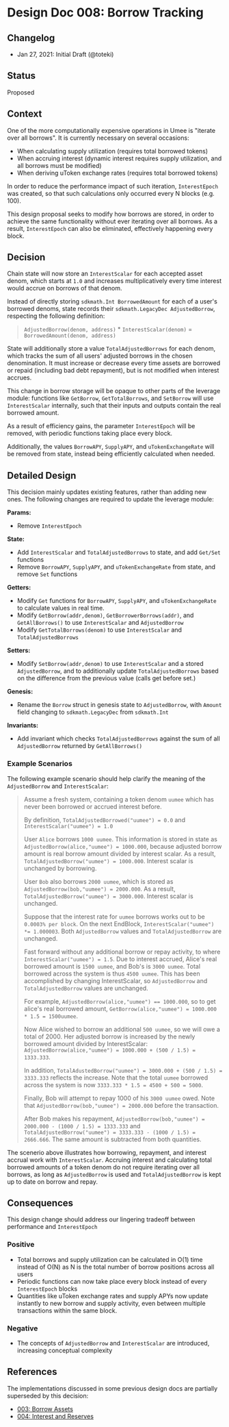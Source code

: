 # Design Doc 008: Borrow Tracking

## Changelog

- Jan 27, 2021: Initial Draft (@toteki)

## Status

Proposed

## Context

One of the more computationally expensive operations in Umee is "iterate over all borrows". It is currently necessary on several occasions:

- When calculating supply utilization (requires total borrowed tokens)
- When accruing interest (dynamic interest requires supply utilization, and all borrows must be modified)
- When deriving uToken exchange rates (requires total borrowed tokens)

In order to reduce the performance impact of such iteration, `InterestEpoch` was created, so that such calculations only occurred every N blocks (e.g. 100).

This design proposal seeks to modify how borrows are stored, in order to achieve the same functionality without ever iterating over all borrows. As a result, `InterestEpoch` can also be eliminated, effectively happening every block.

## Decision

Chain state will now store an `InterestScalar` for each accepted asset denom, which starts at `1.0` and increases multiplicatively every time interest would accrue on borrows of that denom.

Instead of directly storing `sdkmath.Int BorrowedAmount` for each of a user's borrowed denoms, state records their `sdkmath.LegacyDec AdjustedBorrow`, respecting the following definition:

> `AdjustedBorrow(denom, address)` \* `InterestScalar(denom)` = `BorrowedAmount(denom, address)`

State will additionally store a value `TotalAdjustedBorrows` for each denom, which tracks the sum of all users' adjusted borrows in the chosen denomination.
It must increase or decrease every time assets are borrowed or repaid (including bad debt repayment), but is not modified when interest accrues.

This change in borrow storage will be opaque to other parts of the leverage module: functions like `GetBorrow`, `GetTotalBorrows`, and `SetBorrow` will use `InterestScalar` internally, such that their inputs and outputs contain the real borrowed amount.

As a result of efficiency gains, the parameter `InterestEpoch` will be removed, with periodic functions taking place every block.

Additionally, the values `BorrowAPY`, `SupplyAPY`, and `uTokenExchangeRate` will be removed from state, instead being efficiently calculated when needed.

## Detailed Design

This decision mainly updates existing features, rather than adding new ones. The following changes are required to update the leverage module:

**Params:**

- Remove `InterestEpoch`

**State:**

- Add `InterestScalar` and `TotalAdjustedBorrows` to state, and add `Get/Set` functions
- Remove `BorrowAPY`, `SupplyAPY`, and `uTokenExchangeRate` from state, and remove `Set` functions

**Getters:**

- Modify `Get` functions for `BorrowAPY`, `SupplyAPY`, and `uTokenExchangeRate` to calculate values in real time.
- Modify `GetBorrow(addr,denom)`, `GetBorrowerBorrows(addr)`, and `GetAllBorrows()` to use `InterestScalar` and `AdjustedBorrow`
- Modify `GetTotalBorrows(denom)` to use `InterestScalar` and `TotalAdjustedBorrows`

**Setters:**

- Modify `SetBorrow(addr,denom)` to use `InterestScalar` and a stored `AdjustedBorrow`, and to additionally update `TotalAdjustedBorrows` based on the difference from the previous value (calls get before set.)

**Genesis:**

- Rename the `Borrow` struct in genesis state to `AdjustedBorrow`, with `Amount` field changing to `sdkmath.LegacyDec` from `sdkmath.Int`

**Invariants:**

- Add invariant which checks `TotalAdjustedBorrows` against the sum of all `AdjustedBorrow` returned by `GetAllBorrows()`

### Example Scenarios

The following example scenario should help clarify the meaning of the `AdjustedBorrow` and `InterestScalar`:

> Assume a fresh system, containing a token denom `uumee` which has never been borrowed or accrued interest before.
>
> By definition, `TotalAdjustedBorrowed("uumee") = 0.0` and `InterestScalar("uumee") = 1.0`
>
> User `Alice` borrows `1000 uumee`. This information is stored in state as `AdjustedBorrow(alice,"uumee") = 1000.000`, because adjusted borrow amount is real borrow amount divided by interest scalar. As a result, `TotalAdjustedBorrow("uumee") = 1000.000`. Interest scalar is unchanged by borrowing.
>
> User `Bob` also borrows `2000 uumee`, which is stored as `AdjustedBorrow(bob,"uumee") = 2000.000`. As a result, `TotalAdjustedBorrow("uumee") = 3000.000`. Interest scalar is unchanged.
>
> Suppose that the interest rate for `uumee` borrows works out to be `0.0003% per block`. On the next EndBlock, `InterestScalar("uumee") *= 1.000003`. Both `AdjustedBorrow` values and `TotalAdjustedBorrow` are unchanged.
>
> Fast forward without any additional borrow or repay activity, to where `InterestScalar("uumee") = 1.5`. Due to interest accrued, Alice's real borrowed amount is `1500 uumee`, and Bob's is `3000 uumee`. Total borrowed across the system is thus `4500 uumee`. This has been accomplished by changing InterestScalar, so `AdjustedBorrow` and `TotalAdjustedBorrow` values are unchanged.
>
> For example, `AdjustedBorrow(alice,"uumee") == 1000.000`, so to get alice's real borrowed amount, `GetBorrow(alice,"uumee") = 1000.000 * 1.5 = 1500uumee`.
>
> Now Alice wished to borrow an additional `500 uumee`, so we will owe a total of 2000. Her adjusted borrow is increased by the newly borrowed amount divided by InterestScalar: `AdjustedBorrow(alice,"uumee") = 1000.000 + (500 / 1.5) = 1333.333`.
>
> In addition, `TotalAdustedBorrow("uumee") = 3000.000 + (500 / 1.5) = 3333.333` reflects the increase. Note that the total `uumee` borrowed across the system is now `3333.333 * 1.5 = 4500 + 500 = 5000`.
>
> Finally, Bob will attempt to repay 1000 of his `3000 uumee` owed. Note that `AdjustedBorrow(bob,"uumee") = 2000.000` before the transaction.
>
> After Bob makes his repayment, `AdjustedBorrow(bob,"uumee") = 2000.000 - (1000 / 1.5) = 1333.333` and `TotalAdjustedBorrow("uumee") = 3333.333 - (1000 / 1.5) = 2666.666`. The same amount is subtracted from both quantities.

The scenerio above illustrates how borrowing, repayment, and interest accrual work with `InterestScalar`. Accruing interest and calculating total borrowed amounts of a token denom do not require iterating over all borrows, as long as `AdjustedBorrow` is used and `TotalAdjustedBorrow` is kept up to date on borrow and repay.

## Consequences

This design change should address our lingering tradeoff between performance and `InterestEpoch`

### Positive

- Total borrows and supply utilization can be calculated in O(1) time instead of O(N) as N is the total number of borrow positions across all users
- Periodic functions can now take place every block instead of every `InterestEpoch` blocks
- Quantities like uToken exchange rates and supply APYs now update instantly to new borrow and supply activity, even between multiple transactions within the same block.

### Negative

- The concepts of `AdjustedBorrow` and `InterestScalar` are introduced, increasing conceptual complexity

## References

The implementations discussed in some previous design docs are partially superseded by this decision:

- [003: Borrow Assets](./003-borrow-assets.md)
- [004: Interest and Reserves](./004-interest-and-reserves.md)

